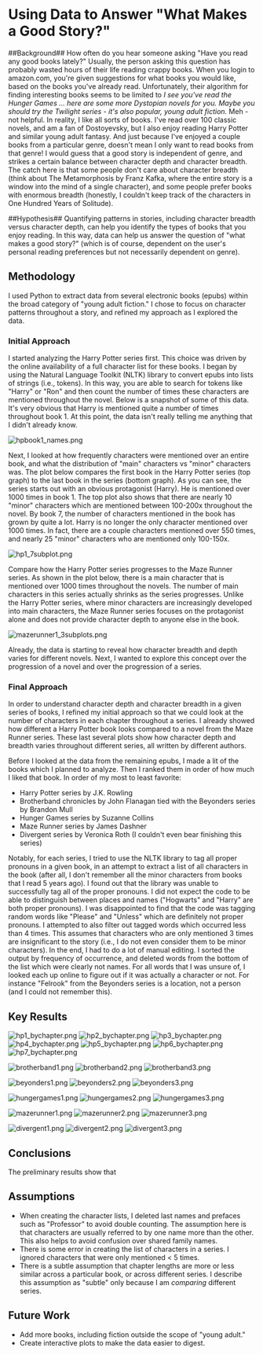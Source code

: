 # Using Data to Answer "What Makes a Good Story?" #

##Background##
How often do you hear someone asking "Have you read any good books lately?" Usually, the person asking this question has probably wasted hours of their life reading crappy books. When you login to amazon.com, you're given suggestions for what books you would like, based on the books you've already read. Unfortunately, their algorithm for finding interesting books seems to be limited to *I see you've read the Hunger Games ... here are some more Dystopian novels for you. Maybe you should try the Twilight series - it's also popular, young adult fiction.* Meh - not helpful. In reality, I like all sorts of books. I've read over 100 classic novels, and am a fan of Dostoyevsky, but I also enjoy reading Harry Potter and similar young adult fantasy. And just because I've enjoyed a couple books from a particular genre, doesn't mean I only want to read books from that genre! I would guess that a good story is independent of genre, and strikes a certain balance between character depth and character breadth. The catch here is that some people don't care about character breadth (think about The Metamorphosis by Franz Kafka, where the entire story is a window into the mind of a single character), and some people prefer books with enormous breadth (honestly, I couldn't keep track of the characters in One Hundred Years of Solitude).

##Hypothesis##
Quantifying patterns in stories, including character breadth versus character depth, can help you identify the types of books that you enjoy reading. In this way, data can help us answer the question of "what makes a good story?" (which is of course, dependent on the user's personal reading preferences but not necessarily dependent on genre). 

## Methodology ##

I used Python to extract data from several electronic books (epubs) within the broad category of "young adult fiction." I chose to focus on character patterns throughout a story, and refined my approach as I explored the data.

### Initial Approach ###
I started analyzing the Harry Potter series first. This choice was driven by the online availability of a full character list for these books. I began by using the Natural Language Toolkit (NLTK) library to convert epubs into lists of strings (i.e., tokens). In this way, you are able to search for tokens like "Harry" or "Ron" and then count the number of times these characters are mentioned throughout the novel. Below is a snapshot of some of this data. It's very obvious that Harry is mentioned quite a number of times throughout book 1. At this point, the data isn't really telling me anything that I didn't already know.

![hpbook1_names.png](https://bitbucket.org/repo/Mx7pKn/images/2946209153-hpbook1_names.png)

Next, I looked at how frequently characters were mentioned over an entire book, and what the distribution of "main" characters vs "minor" characters was. The plot below compares the first book in the Harry Potter series (top graph) to the last book in the series (bottom graph). As you can see, the series starts out with an obvious protagonist (Harry). He is mentioned over 1000 times in book 1. The top plot also shows that there are nearly 10 "minor" characters which are mentioned between 100-200x throughout the novel. By book 7, the number of characters mentioned in the book has grown by quite a lot. Harry is no longer the only character mentioned over 1000 times. In fact, there are a couple characters mentioned over 550 times, and nearly 25 "minor" characters who are mentioned only 100-150x. 

![hp1_7subplot.png](https://bitbucket.org/repo/Mx7pKn/images/2061119558-hp1_7subplot.png)

Compare how the Harry Potter series progresses to the Maze Runner series. As shown in the plot below, there is a main character that is mentioned over 1000 times throughout the novels. The number of main characters in this series actually shrinks as the series progresses. Unlike the Harry Potter series, where minor characters are increasingly developed into main characters, the Maze Runner series focuses on the protagonist alone and does not provide character depth to anyone else in the book. 

![mazerunner1_3subplots.png](https://bitbucket.org/repo/Mx7pKn/images/625874408-mazerunner1_3subplots.png)

Already, the data is starting to reveal how character breadth and depth varies for different novels. Next, I wanted to explore this concept over the progression of a novel and over the progression of a series.

### Final Approach ###

In order to understand character depth and character breadth in a given series of books, I refined my initial approach so that we could look at the number of characters in each chapter throughout a series. I already showed how different a Harry Potter book looks compared to a novel from the Maze Runner series. These last several plots show how character depth and breadth varies throughout different series, all written by different authors.

Before I looked at the data from the remaining epubs, I made a lit of the books which I planned to analyze. Then I ranked them in order of how much I liked that book. In order of my most to least favorite:

* Harry Potter series by J.K. Rowling
* Brotherband chronicles by John Flanagan tied with the Beyonders series by Brandon Mull
* Hunger Games series by Suzanne Collins
* Maze Runner series by James Dashner
* Divergent series by Veronica Roth (I couldn't even bear finishing this series)

Notably, for each series, I tried to use the NLTK library to tag all proper pronouns in a given book, in an attempt to extract a list of all characters in the book (after all, I don't remember all the minor characters from books that I read 5 years ago). I found out that the library was unable to successfully tag all of the proper pronouns. I did not expect the code to be able to distinguish between places and names ("Hogwarts" and "Harry" are both proper pronouns). I was disappointed to find that the code was tagging random words like "Please" and "Unless" which are definitely not proper pronouns. I attempted to also filter out tagged words which occurred less than 4 times. This assumes that characters who are only mentioned 3 times are insignificant to the story (i.e., I do not even consider them to be minor characters). In the end, I had to do a lot of manual editing. I sorted the output by frequency of occurrence, and deleted words from the bottom of the list which were clearly not names. For all words that I was unsure of, I looked each up online to figure out if it was actually a character or not. For instance "Felrook" from the Beyonders series is a location, not a person (and I could not remember this).

## Key Results ##

![hp1_bychapter.png](https://bitbucket.org/repo/Mx7pKn/images/1442896934-hp1_bychapter.png)
![hp2_bychapter.png](https://bitbucket.org/repo/Mx7pKn/images/2211721534-hp2_bychapter.png)
![hp3_bychapter.png](https://bitbucket.org/repo/Mx7pKn/images/3349945148-hp3_bychapter.png)
![hp4_bychapter.png](https://bitbucket.org/repo/Mx7pKn/images/2037694172-hp4_bychapter.png)
![hp5_bychapter.png](https://bitbucket.org/repo/Mx7pKn/images/2320447020-hp5_bychapter.png)
![hp6_bychapter.png](https://bitbucket.org/repo/Mx7pKn/images/3254033752-hp6_bychapter.png)
![hp7_bychapter.png](https://bitbucket.org/repo/Mx7pKn/images/3641079957-hp7_bychapter.png)

![brotherband1.png](https://bitbucket.org/repo/Mx7pKn/images/3728856753-brotherband1.png)
![brotherband2.png](https://bitbucket.org/repo/Mx7pKn/images/1715254307-brotherband2.png)
![brotherband3.png](https://bitbucket.org/repo/Mx7pKn/images/4144328460-brotherband3.png)

![beyonders1.png](https://bitbucket.org/repo/Mx7pKn/images/1102671954-beyonders1.png)
![beyonders2.png](https://bitbucket.org/repo/Mx7pKn/images/3087977819-beyonders2.png)
![beyonders3.png](https://bitbucket.org/repo/Mx7pKn/images/58032596-beyonders3.png)

![hungergames1.png](https://bitbucket.org/repo/Mx7pKn/images/3362662986-hungergames1.png)
![hungergames2.png](https://bitbucket.org/repo/Mx7pKn/images/205217570-hungergames2.png)
![hungergames3.png](https://bitbucket.org/repo/Mx7pKn/images/848505291-hungergames3.png)

![mazerunner1.png](https://bitbucket.org/repo/Mx7pKn/images/1411760702-mazerunner1.png)
![mazerunner2.png](https://bitbucket.org/repo/Mx7pKn/images/3450592742-mazerunner2.png)
![mazerunner3.png](https://bitbucket.org/repo/Mx7pKn/images/2984717330-mazerunner3.png)

![divergent1.png](https://bitbucket.org/repo/Mx7pKn/images/2224003594-divergent1.png)
![divergent2.png](https://bitbucket.org/repo/Mx7pKn/images/765769502-divergent2.png)
![divergent3.png](https://bitbucket.org/repo/Mx7pKn/images/2637047517-divergent3.png)

## Conclusions ##
The preliminary results show that 

## Assumptions ##

* When creating the character lists, I deleted last names and prefaces such as "Professor" to avoid double counting. The assumption here is that characters are usually referred to by one name more than the other.  This also helps to avoid confusion over shared family names.
* There is some error in creating the list of characters in a series. I ignored characters that were only mentioned < 5 times. 
* There is a subtle assumption that chapter lengths are more or less similar across a particular book, or across different series. I describe this assumption as "subtle" only because I am *comparing* different series. 

## Future Work ##

* Add more books, including fiction outside the scope of "young adult."
* Create interactive plots to make the data easier to digest.